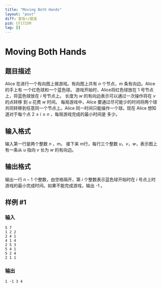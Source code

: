 ```yaml
---
title: "Moving Both Hands"
layout: "post"
diff: 普及+/提高
pid: CF1725M
tag: []
---
```


# Moving Both Hands

## 题目描述

Alice 在进行一个有向图上做游戏。有向图上共有 $n$ 个节点，$m$ 条有向边。Alice的手上有
一个红色球和一个蓝色球。
游戏开始时，Alice将红色球放在 $1$ 号节点上，将蓝色球放在 $i$ 号节点上。
长度为 $w$
的有向边表示可以通过一次操作将在 $v$ 的点转移
到 $u$ 
花费 $w$ 时间。
每局游戏中，Alice 要通过尽可能少的时间将两个球共同转移到任意同一个节点上。Alice 同一时间只能操作一个球。现在 Alice 想知道对于每个点 $2\le i \le n$
，每局游戏完成的最小时间是
多少。

## 输入格式

输入第一行是两个整数 $n$ ，$m$。
接下来 $m$行，每行三个整数 $u$，$v$，$w$，表示图上有一条从 $u$ 指向 $v$ 长为 $w$ 的有向边。

## 输出格式

输出一行 $n - 1$ 个整数，由空格隔开，第 $i$ 个整数表示蓝色球开始时在 $i$ 号点上时游戏的最小完成时间。如果不能完成游戏，输出 -1 。

## 样例 #1

### 输入

```
5 7
1 2 2
2 4 1
4 1 4
2 5 3
5 4 1
5 2 4
2 1 1
```

### 输出

```
1 -1 3 4
```

